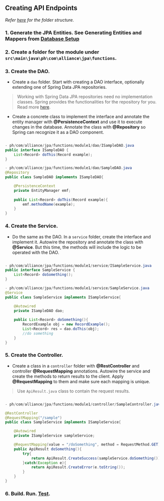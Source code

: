 ## Creating API Endpoints

*Refer [here](lld/FolderStructure.md) for the folder structure.*

### 1. Generate the JPA Entities. See **Generating Entities and Mappers** from [Database Setup](/setup/DatabaseSetup.md)

### 2. Create a folder for the module under ```src\main\java\ph\com\alliance\jpa\functions```.

### 3. Create the DAO.
- Create a ```dao``` folder. Start with creating a DAO interface, optionally extending one of Spring Data JPA repositories.

> Working with Spring Data JPA repositories need no implementation classes. Spring provides the functionalities for the repository for you. Read more [here](https://docs.spring.io/spring-data/jpa/docs/current/reference/html/).

- Create a concrete class to implement the interface and annotate the entity manager with **@PersistenceContext** and use it to execute changes in the database. Annotate the class with **@Repository** so Spring can recognize it as a DAO component.

```java

- ph/com/alliance/jpa/functions/module1/dao/ISampleDAO.java
public interface ISampleDAO {
	List<Record> doThis(Record example);
}

- ph/com/alliance/jpa/functions/module1/dao/SampleDAO.java
@Repository
public class SampleDAO implements ISampleDAO{

	@PersistenceContext
    private EntityManager emf;
	
	public List<Record> doThis(Record example){
        emf.methodName(example);
    }
}

````

### 4. Create the Service.

- Do the same as the DAO. In a ```service``` folder, create the interface and implement it. 
Autowire the repository and annotate the class with **@Service**. But this time, the methods will include the logic to be operated with the DAO.


```java

- ph/com/alliance/jpa/functions/module1/service/ISampleService.java
public interface SampleService {
	List<Record> doSomething();
}

- ph/com/alliance/jpa/functions/module1/service/SampleService.java
@Service
public class SampleService implements ISampleService{

	@Autowired
    private ISampleDAO dao;
		
	public List<Record> doSomething(){
        RecordExample obj = new RecordExample();        
        List<Record> res = dao.doThis(obj);
		//do something 
    }
}

````

### 5. Create the Controller.
- Create a class in a ```controller``` folder with **@RestController** and controller **@RequestMapping**
annotations. Autowire the service and create the methods to return results to the client. Apply **@RequestMapping** to them and make sure each mapping is unique.
> Use ```ApiResult.java``` class to contain the request results.


```java

- ph/com/alliance/jpa/functions/module1/controller/SampleController.java

@RestController
@RequestMapping("/sample")
public class SampleService implements ISampleService{

	@Autowired
    private ISampleService sampleService;

	@RequestMapping(value = "/doSomething", method = RequestMethod.GET)	
	public ApiResult doSomething(){
    	try{
			return ApiResult.CreateSuccess(sampleService.doSomething());
		}catch(Exception e){
			return ApiResult.CreateError(e.toString());
		}
    }
}

````

### 6. Build. Run. [Test](/setup/SwaggerUI.md).

